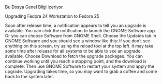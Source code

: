 Bu Dosya Genel Bilgi içeriyor.


Upgrading Fedora 24 Workstation to Fedora 25

Soon after release time, a notification appears to tell you an upgrade is available. You can click the notification to launch the GNOME Software app.
Or you can choose Software from GNOME Shell. Choose the Updates tab in GNOME
Software and you should see a window like this: If you don’t see anything on
this screen, try using the reload tool at the top left. It may take some time after release for all systems
to be able to see an upgrade available. Choose Download to fetch the upgrade
packages. You can continue working until you reach a stopping point, 
and the download is complete. 
Then use GNOME Software to restart your system and apply the upgrade.
Upgrading takes time, so you may want to grab a coffee and come back to 
the system later.

